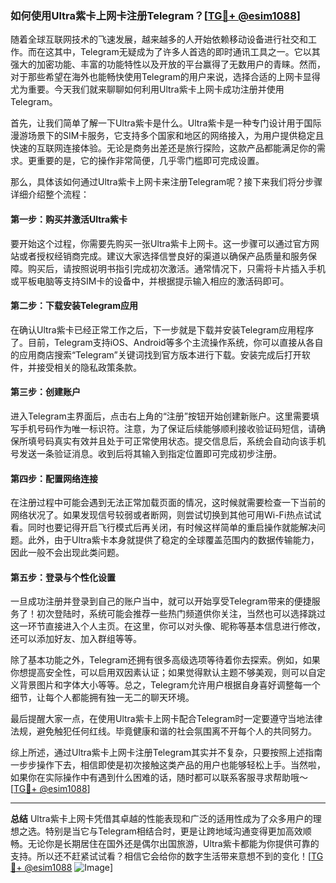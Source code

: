 ### 如何使用Ultra紫卡上网卡注册Telegram？[[TG💪+ @esim1088](https://t.me/s/esim1088)]

随着全球互联网技术的飞速发展，越来越多的人开始依赖移动设备进行社交和工作。而在这其中，Telegram无疑成为了许多人首选的即时通讯工具之一。它以其强大的加密功能、丰富的功能特性以及开放的平台赢得了无数用户的青睐。然而，对于那些希望在海外也能畅快使用Telegram的用户来说，选择合适的上网卡显得尤为重要。今天我们就来聊聊如何利用Ultra紫卡上网卡成功注册并使用Telegram。

首先，让我们简单了解一下Ultra紫卡是什么。Ultra紫卡是一种专门设计用于国际漫游场景下的SIM卡服务，它支持多个国家和地区的网络接入，为用户提供稳定且快速的互联网连接体验。无论是商务出差还是旅行探险，这款产品都能满足你的需求。更重要的是，它的操作非常简便，几乎零门槛即可完成设置。

那么，具体该如何通过Ultra紫卡上网卡来注册Telegram呢？接下来我们将分步骤详细介绍整个流程：

#### 第一步：购买并激活Ultra紫卡
要开始这个过程，你需要先购买一张Ultra紫卡上网卡。这一步骤可以通过官方网站或者授权经销商完成。建议大家选择信誉良好的渠道以确保产品质量和服务保障。购买后，请按照说明书指引完成初次激活。通常情况下，只需将卡片插入手机或平板电脑等支持SIM卡的设备中，并根据提示输入相应的激活码即可。

#### 第二步：下载安装Telegram应用
在确认Ultra紫卡已经正常工作之后，下一步就是下载并安装Telegram应用程序了。目前，Telegram支持iOS、Android等多个主流操作系统，你可以直接从各自的应用商店搜索“Telegram”关键词找到官方版本进行下载。安装完成后打开软件，并接受相关的隐私政策条款。

#### 第三步：创建账户
进入Telegram主界面后，点击右上角的“注册”按钮开始创建新账户。这里需要填写手机号码作为唯一标识符。注意，为了保证后续能够顺利接收验证码短信，请确保所填号码真实有效并且处于可正常使用状态。提交信息后，系统会自动向该手机号发送一条验证消息。收到后将其输入到指定位置即可完成初步注册。

#### 第四步：配置网络连接
在注册过程中可能会遇到无法正常加载页面的情况，这时候就需要检查一下当前的网络状况了。如果发现信号较弱或者断网，则尝试切换到其他可用Wi-Fi热点试试看。同时也要记得开启飞行模式后再关闭，有时候这样简单的重启操作就能解决问题。此外，由于Ultra紫卡本身就提供了稳定的全球覆盖范围内的数据传输能力，因此一般不会出现此类问题。

#### 第五步：登录与个性化设置
一旦成功注册并登录到自己的账户当中，就可以开始享受Telegram带来的便捷服务了！初次登陆时，系统可能会推荐一些热门频道供你关注，当然也可以选择跳过这一环节直接进入个人主页。在这里，你可以对头像、昵称等基本信息进行修改，还可以添加好友、加入群组等等。

除了基本功能之外，Telegram还拥有很多高级选项等待着你去探索。例如，如果你想提高安全性，可以启用双因素认证；如果觉得默认主题不够美观，则可以自定义背景图片和字体大小等等。总之，Telegram允许用户根据自身喜好调整每一个细节，让每个人都能拥有独一无二的聊天环境。

最后提醒大家一点，在使用Ultra紫卡上网卡配合Telegram时一定要遵守当地法律法规，避免触犯任何红线。毕竟健康和谐的社会氛围离不开每个人的共同努力。

综上所述，通过Ultra紫卡上网卡注册Telegram其实并不复杂，只要按照上述指南一步步操作下去，相信即使是初次接触这类产品的用户也能够轻松上手。当然啦，如果你在实际操作中有遇到什么困难的话，随时都可以联系客服寻求帮助哦～ [[TG💪+ @esim1088](https://t.me/s/esim1088)]

---

**总结**
Ultra紫卡上网卡凭借其卓越的性能表现和广泛的适用性成为了众多用户的理想之选。特别是当它与Telegram相结合时，更是让跨地域沟通变得更加高效顺畅。无论你是长期居住在国外还是偶尔出国旅游，Ultra紫卡都能为你提供可靠的支持。所以还不赶紧试试看？相信它会给你的数字生活带来意想不到的变化！[[TG💪+ @esim1088](https://t.me/s/esim1088) ![Image](https://i.postimg.cc/4NQfJmqS/Snipaste-2025-05-13-00-14-12.png)]